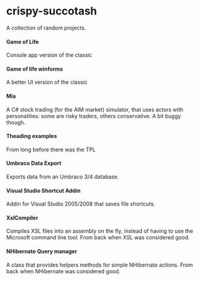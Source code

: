 # crispy-succotash

A collection of random projects.

#### Game of Life
Console app version of the classic

#### Game of life winforms
A better UI version of the classic

#### Mia
A C# stock trading (for the AIM market) simulator, that uses actors with personalities: some are risky traders, others conservative. A bit buggy though.

#### Theading examples
From long before there was the TPL

#### Umbraco Data Export
Exports data from an Umbraco 3/4 database.

#### Visual Studio Shortcut Addin
Addin for Visual Studio 2005/2008 that saves file shortcuts.

#### XslCompiler
Compiles XSL files into an assembly on the fly, instead of having to use the Microsoft command line tool. From back when XSL was considered good.

#### NHibernate Query manager
A class that provides helpers methods for simple NHibernate actions. From back when NHibernate was considered good.
